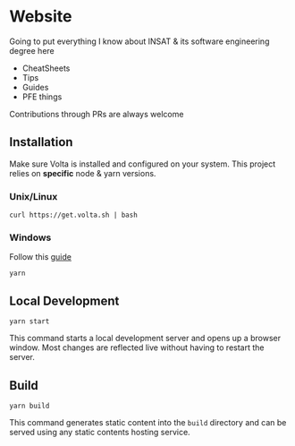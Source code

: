 # Website

Going to put everything I know about INSAT & its software engineering degree here

- CheatSheets
- Tips
- Guides
- PFE things

Contributions through PRs are always welcome

## Installation

Make sure Volta is installed and configured on your system. This project relies on  **specific** node & yarn versions.

### Unix/Linux

```console
curl https://get.volta.sh | bash
```

### Windows

Follow this [guide](https://docs.volta.sh/guide/getting-started)


```console
yarn
```

## Local Development

```console
yarn start
```

This command starts a local development server and opens up a browser window. Most changes are reflected live without having to restart the server.

## Build

```console
yarn build
```

This command generates static content into the `build` directory and can be served using any static contents hosting service.
